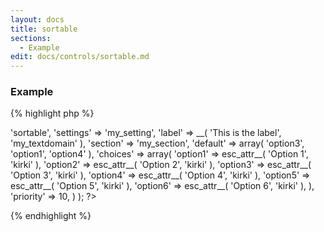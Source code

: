```yaml
---
layout: docs
title: sortable
sections:
  - Example
edit: docs/controls/sortable.md
---
```


### Example

{% highlight php %}
<?php
Kirki::add_field( 'my_config', array(
	'type'        => 'sortable',
	'settings'    => 'my_setting',
	'label'       => __( 'This is the label', 'my_textdomain' ),
	'section'     => 'my_section',
	'default'     => array(
		'option3',
		'option1',
		'option4'
	),
	'choices'     => array(
		'option1' => esc_attr__( 'Option 1', 'kirki' ),
		'option2' => esc_attr__( 'Option 2', 'kirki' ),
		'option3' => esc_attr__( 'Option 3', 'kirki' ),
		'option4' => esc_attr__( 'Option 4', 'kirki' ),
		'option5' => esc_attr__( 'Option 5', 'kirki' ),
		'option6' => esc_attr__( 'Option 6', 'kirki' ),
	),
	'priority'    => 10,
) );
?>
{% endhighlight %}
